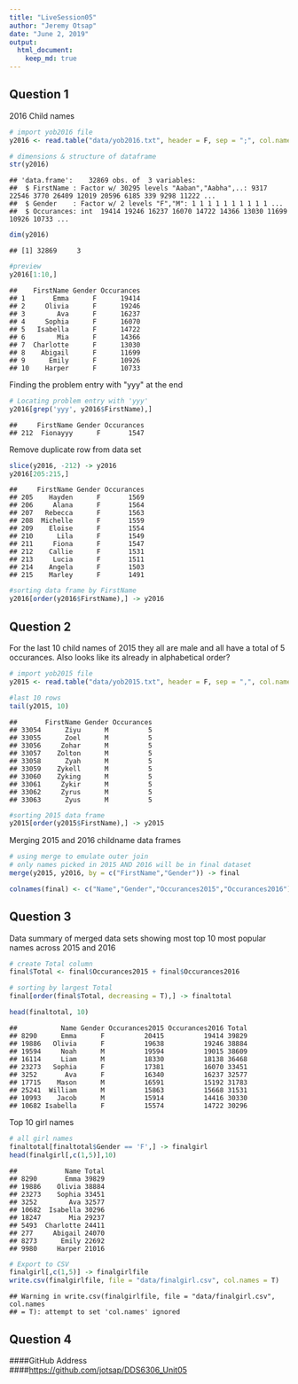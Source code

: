 ```yaml
---
title: "LiveSession05"
author: "Jeremy Otsap"
date: "June 2, 2019"
output: 
  html_document:
    keep_md: true
---
```




## Question 1

2016 Child names


```r
# import yob2016 file
y2016 <- read.table("data/yob2016.txt", header = F, sep = ";", col.names = c("FirstName","Gender","Occurances"))

# dimensions & structure of dataframe
str(y2016)
```

```
## 'data.frame':	32869 obs. of  3 variables:
##  $ FirstName : Factor w/ 30295 levels "Aaban","Aabha",..: 9317 22546 3770 26409 12019 20596 6185 339 9298 11222 ...
##  $ Gender    : Factor w/ 2 levels "F","M": 1 1 1 1 1 1 1 1 1 1 ...
##  $ Occurances: int  19414 19246 16237 16070 14722 14366 13030 11699 10926 10733 ...
```

```r
dim(y2016)
```

```
## [1] 32869     3
```

```r
#preview
y2016[1:10,]
```

```
##    FirstName Gender Occurances
## 1       Emma      F      19414
## 2     Olivia      F      19246
## 3        Ava      F      16237
## 4     Sophia      F      16070
## 5   Isabella      F      14722
## 6        Mia      F      14366
## 7  Charlotte      F      13030
## 8    Abigail      F      11699
## 9      Emily      F      10926
## 10    Harper      F      10733
```


Finding the problem entry with "yyy" at the end


```r
# Locating problem entry with 'yyy'
y2016[grep('yyy', y2016$FirstName),]
```

```
##     FirstName Gender Occurances
## 212  Fionayyy      F       1547
```


Remove duplicate row from data set


```r
slice(y2016, -212) -> y2016
y2016[205:215,]
```

```
##     FirstName Gender Occurances
## 205    Hayden      F       1569
## 206     Alana      F       1564
## 207   Rebecca      F       1563
## 208  Michelle      F       1559
## 209    Eloise      F       1554
## 210      Lila      F       1549
## 211     Fiona      F       1547
## 212    Callie      F       1531
## 213     Lucia      F       1511
## 214    Angela      F       1503
## 215    Marley      F       1491
```

```r
#sorting data frame by FirstName
y2016[order(y2016$FirstName),] -> y2016
```



## Question 2

For the last 10 child names of 2015 they all are male and all have a total of 5 occurances. Also looks like its already in alphabetical order?


```r
# import yob2015 file
y2015 <- read.table("data/yob2015.txt", header = F, sep = ",", col.names = c("FirstName","Gender","Occurances"))

#last 10 rows
tail(y2015, 10)
```

```
##       FirstName Gender Occurances
## 33054      Ziyu      M          5
## 33055      Zoel      M          5
## 33056     Zohar      M          5
## 33057    Zolton      M          5
## 33058      Zyah      M          5
## 33059    Zykell      M          5
## 33060    Zyking      M          5
## 33061     Zykir      M          5
## 33062     Zyrus      M          5
## 33063      Zyus      M          5
```

```r
#sorting 2015 data frame
y2015[order(y2015$FirstName),] -> y2015
```


Merging 2015 and 2016 childname data frames


```r
# using merge to emulate outer join
# only names picked in 2015 AND 2016 will be in final dataset
merge(y2015, y2016, by = c("FirstName","Gender")) -> final

colnames(final) <- c("Name","Gender","Occurances2015","Occurances2016")
```


## Question 3

Data summary of merged data sets showing most top 10 most popular names across 2015 and 2016


```r
# create Total column
final$Total <- final$Occurances2015 + final$Occurances2016

# sorting by largest Total
final[order(final$Total, decreasing = T),] -> finaltotal

head(finaltotal, 10)
```

```
##           Name Gender Occurances2015 Occurances2016 Total
## 8290      Emma      F          20415          19414 39829
## 19886   Olivia      F          19638          19246 38884
## 19594     Noah      M          19594          19015 38609
## 16114     Liam      M          18330          18138 36468
## 23273   Sophia      F          17381          16070 33451
## 3252       Ava      F          16340          16237 32577
## 17715    Mason      M          16591          15192 31783
## 25241  William      M          15863          15668 31531
## 10993    Jacob      M          15914          14416 30330
## 10682 Isabella      F          15574          14722 30296
```

Top 10 girl names


```r
# all girl names
finaltotal[finaltotal$Gender == 'F',] -> finalgirl
head(finalgirl[,c(1,5)],10)
```

```
##            Name Total
## 8290       Emma 39829
## 19886    Olivia 38884
## 23273    Sophia 33451
## 3252        Ava 32577
## 10682  Isabella 30296
## 18247       Mia 29237
## 5493  Charlotte 24411
## 277     Abigail 24070
## 8273      Emily 22692
## 9980     Harper 21016
```

```r
# Export to CSV
finalgirl[,c(1,5)] -> finalgirlfile
write.csv(finalgirlfile, file = "data/finalgirl.csv", col.names = T)
```

```
## Warning in write.csv(finalgirlfile, file = "data/finalgirl.csv", col.names
## = T): attempt to set 'col.names' ignored
```


## Question 4

####GitHub Address  
####https://github.com/jotsap/DDS6306_Unit05












